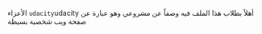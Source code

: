 الأعزاء `udacity`udacity أهلاً بطلاب
هذا الملف فيه وصفاً عن مشروعي وهو عبارة عن صفحة ويب شخصية بسيطة
